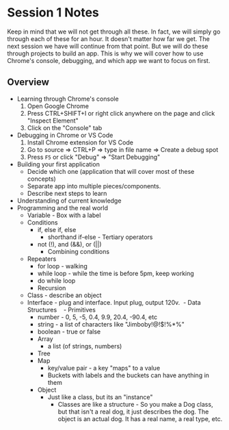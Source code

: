 Session 1 Notes
================

Keep in mind that we will not get through all these. In fact, we will simply go through each of these for an hour. It doesn't matter how far we get. The next session we have will continue from that point. But we will do these through projects to build an app. This is why we will cover how to use Chrome's console, debugging, and which app we want to focus on first.

## Overview
- Learning through Chrome's console
  1. Open Google Chrome
  2. Press CTRL+SHIFT+I or right click anywhere on the page and click "Inspect Element"
  3. Click on the "Console" tab
- Debugging in Chrome or VS Code
  1. Install Chrome extension for VS Code
  2. Go to source => CTRL+P => type in file name => Create a debug spot
  3. Press `F5` or click "Debug" => "Start Debugging"
- Building your first application
  - Decide which one (application that will cover most of these concepts)
  - Separate app into multiple pieces/components.
  - Describe next steps to learn
- Understanding of current knowledge
- Programming and the real world
  - Variable - Box with a label
  - Conditions
    - if, else if, else
      - shorthand if-else - Tertiary operators
    - not (!), and (&&), or (||)
      - Combining conditions
  - Repeaters
    - for loop - walking
    - while loop - while the time is before 5pm, keep working
    - do while loop
    - Recursion
  - Class - describe an object
  - Interface - plug and interface. Input plug, output 120v.
  - Data Structures
    - Primitives
      - number - 0, 5, -5, 0.4, 9.9, 20.4, -90.4, etc
      - string - a list of characters like "Jimboby!@!$!%*%"
      - boolean - true or false
    - Array
      - a list (of strings, numbers)
    - Tree
    - Map
      - key/value pair - a key "maps" to a value
      - Buckets with labels and the buckets can have anything in them
    - Object
      - Just like a class, but its an "instance"
        - Classes are like a structure - So you make a Dog class, but that isn't a real dog, it just describes the dog. The object is an actual dog. It has a real name, a real type, etc.
  
